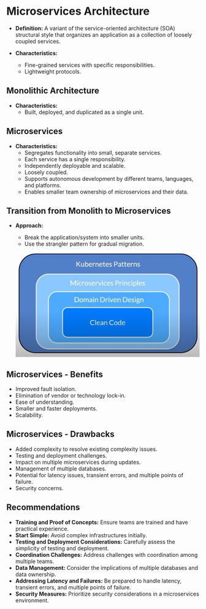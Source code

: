 # Microservices Architecture

- **Definition:** A variant of the service-oriented architecture (SOA) structural style that organizes an application as a collection of loosely coupled services.

- **Characteristics:**
  - Fine-grained services with specific responsibilities.
  - Lightweight protocols.
  
## Monolithic Architecture

- **Characteristics:**
  - Built, deployed, and duplicated as a single unit.

## Microservices

- **Characteristics:**
  - Segregates functionality into small, separate services.
  - Each service has a single responsibility.
  - Independently deployable and scalable.
  - Loosely coupled.
  - Supports autonomous development by different teams, languages, and platforms.
  - Enables smaller team ownership of microservices and their data.

## Transition from Monolith to Microservices

- **Approach:**
  - Break the application/system into smaller units.
  - Use the strangler pattern for gradual migration.

  ![Strangler Approach](https://github.com/tusharpamnani-notes/Docker-Notes/blob/main/assets/application%20architecture.jpeg)

## Microservices - Benefits

- Improved fault isolation.
- Elimination of vendor or technology lock-in.
- Ease of understanding.
- Smaller and faster deployments.
- Scalability.

## Microservices - Drawbacks

- Added complexity to resolve existing complexity issues.
- Testing and deployment challenges.
- Impact on multiple microservices during updates.
- Management of multiple databases.
- Potential for latency issues, transient errors, and multiple points of failure.
- Security concerns.

## Recommendations

- **Training and Proof of Concepts:** Ensure teams are trained and have practical experience.
- **Start Simple:** Avoid complex infrastructures initially.
- **Testing and Deployment Considerations:** Carefully assess the simplicity of testing and deployment.
- **Coordination Challenges:** Address challenges with coordination among multiple teams.
- **Data Management:** Consider the implications of multiple databases and data ownership.
- **Addressing Latency and Failures:** Be prepared to handle latency, transient errors, and multiple points of failure.
- **Security Measures:** Prioritize security considerations in a microservices environment.
